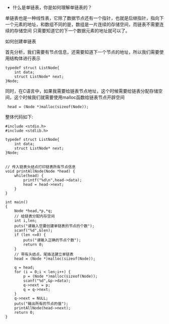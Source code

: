 - 什么是单链表，你是如何理解单链表的？

单链表也是一种线性表，它除了数据节点还有一个指针，也就是后继指针，指向下一个元素的地址，和数组不同的是，数组是一片连续的存储空间，而链表不需要连续的存储空间
只需要知道它的下一个数据元素的地址就可以了。

如何创建单链表  

首先分析，我们需要有节点信息，还需要知道下一个节点的地址，所以我们需要使用结构体进行表示

```
typedef struct ListNode{
    int data;
    struct ListNode* next;
}Node;
```


同时，在C语言中，如果我需要给链表节点地址，这个时候需要给链表分配存储空间，这个时候我们就需要使用malloc函数给链表节点开辟空间
```
 head = (Node *)malloc(sizeof(Node));	
```

整体代码如下:

```
#include <stdio.h>
#include <stdlib.h>

typedef struct ListNode{
    int data;
    struct ListNode* next;
}Node;


// 传入链表头结点打印链表所有节点信息
void printAllNode(Node *head) {
    while(head) {
        printf("%d\n",head->data);
        head = head->next;
    }
}

int main()
{
    Node *head,*p,*q;
    // 给链表分配内存空间
    int i,len;
    puts("请输入您要创建单链表的节点的个数");
    scanf("%d",&len);
    if (len <=0) {
        puts("请输入正确的节点个数");
        return 0;
    }
    // 带有头结点，尾插法建立单链表
    head = (Node *)malloc(sizeof(Node));

    q = head;
    for (i = 0;i < len;i++) {
        p = (Node *)malloc(sizeof(Node));
        scanf("%d",&p->data);
        q->next = p;
        q = q->next;
    }
    q->next = NULL;
    puts("输出所有的节点的值");
    printAllNode(head->next);
    return 0;
}

```